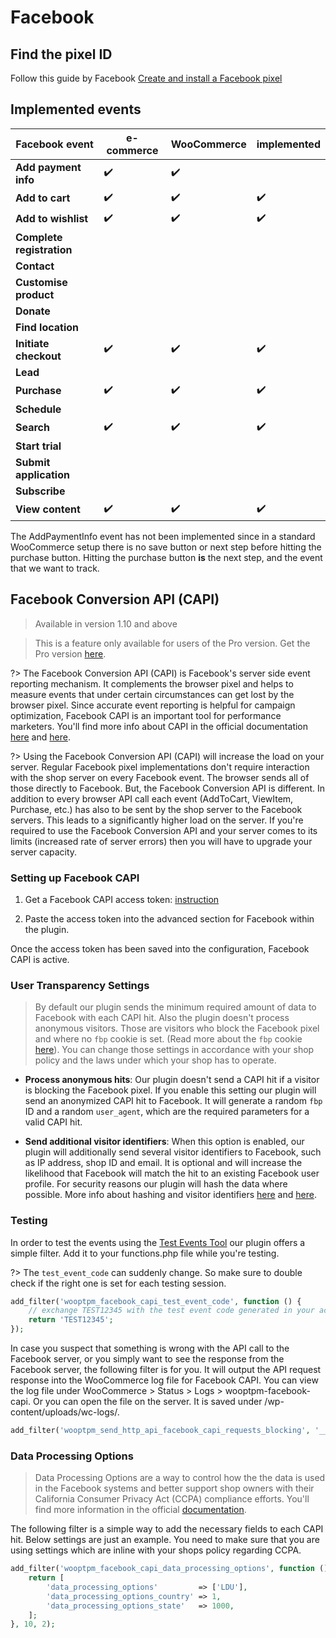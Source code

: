 # Facebook

## Find the pixel ID

Follow this guide by Facebook [Create and install a Facebook pixel](https://www.facebook.com/business/help/952192354843755?id=1205376682832142)

## Implemented events

Facebook event            | e-commerce | WooCommerce | implemented 
---                       | ---        | ---         | ---
**Add payment info**      | ✔️          | ✔️           | 
**Add to cart**           | ✔️          | ✔️           | ✔️
**Add to wishlist**       | ✔️          | ✔️           | ✔️
**Complete registration** |            |             |
**Contact**               |            |             |
**Customise product**     |            |             |
**Donate**                |            |             |
**Find location**         |            |             |
**Initiate checkout**     | ✔️          | ✔️           | ✔️
**Lead**                  |            |             |
**Purchase**              | ✔️          | ✔️           | ✔️
**Schedule**              |            |             |
**Search**                | ✔️          | ✔️           | ✔️
**Start trial**           |            |             |
**Submit application**    |            |             |
**Subscribe**             |            |             |
**View content**          | ✔️          | ✔️           | ✔️

The AddPaymentInfo event has not been implemented since in a standard WooCommerce setup there is no save button or next step before hitting the purchase button. Hitting the purchase button **is** the next step, and the event that we want to track. 


## Facebook Conversion API (CAPI)

> Available in version 1.10 and above

> This is a feature only available for users of the Pro version. Get the Pro version [here](https://woopt.com/).

?> The Facebook Conversion API (CAPI) is Facebook's server side event reporting mechanism. It complements the browser pixel and helps to measure events that under certain circumstances can get lost by the browser pixel. Since accurate event reporting is helpful for campaign optimization, Facebook CAPI is an important tool for performance marketers. You'll find more info about CAPI in the official documentation [here](https://developers.facebook.com/videos/2020/conversion-api-capi-external-implementation/) and [here](https://developers.facebook.com/docs/marketing-api/conversions-api/).

?> Using the Facebook Conversion API (CAPI) will increase the load on your server. Regular Facebook pixel implementations don't require interaction with the shop server on every Facebook event. The browser sends all of those directly to Facebook. But, the Facebook Conversion API is different. In addition to every browser API call each event (AddToCart, ViewItem, Purchase, etc.) has also to be sent by the shop server to the Facebook servers. This leads to a significantly higher load on the server. If you're required to use the Facebook Conversion API and your server comes to its limits (increased rate of server errors) then you will have to upgrade your server capacity. 

### Setting up Facebook CAPI

1. Get a Facebook CAPI access token: [instruction](https://developers.facebook.com/docs/marketing-api/conversions-api/get-started#access-token)

2. Paste the access token into the advanced section for Facebook within the plugin. 

Once the access token has been saved into the configuration, Facebook CAPI is active. 

### User Transparency Settings

> By default our plugin sends the minimum required amount of data to Facebook with each CAPI hit. Also the plugin doesn't process anonymous visitors. Those are visitors who block the Facebook pixel and where no `fbp` cookie is set. (Read more about the `fbp` cookie [here](https://developers.facebook.com/docs/marketing-api/conversions-api/parameters/fbp-and-fbc/)). You can change those settings in accordance with your shop policy and the laws under which your shop has to operate. 

- **Process anonymous hits**: Our plugin doesn't send a CAPI hit if a visitor is blocking the Facebook pixel. If you enable this setting our plugin will send an anonymized CAPI hit to Facebook. It will generate a random `fbp` ID and a random `user_agent`, which are the required parameters for a valid CAPI hit. 

- **Send additional visitor identifiers**: When this option is enabled, our plugin will additionally send several visitor identifiers to Facebook, such as IP address, shop ID and email. It is optional and will increase the likelihood that Facebook will match the hit to an existing Facebook user profile. For security reasons our plugin will hash the data where possible. More info about hashing and visitor identifiers [here](https://developers.facebook.com/docs/marketing-api/audiences/guides/custom-audiences/#example_sha256) and [here](https://developers.facebook.com/docs/marketing-api/conversions-api/parameters/customer-information-parameters).

### Testing

In order to test the events using the [Test Events Tool](https://developers.facebook.com/docs/marketing-api/conversions-api/using-the-api/#testEvents) our plugin offers a simple filter. Add it to your functions.php file while you're testing. 

?> The `test_event_code` can suddenly change. So make sure to double check if the right one is set for each testing session. 

```php
add_filter('wooptpm_facebook_capi_test_event_code', function () {
    // exchange TEST12345 with the test event code generated in your account
    return 'TEST12345';  
});
```

In case you suspect that something is wrong with the API call to the Facebook server, or you simply want to see the response from the Facebook server, the following filter is for you. It will output the API request response into the WooCommerce log file for Facebook CAPI. You can view the log file under WooCommerce > Status >  Logs > wooptpm-facebook-capi. Or you can open the file on the server. It is saved under /wp-content/uploads/wc-logs/.

```php
add_filter('wooptpm_send_http_api_facebook_capi_requests_blocking', '__return_true');
```

### Data Processing Options

> Data Processing Options are a way to control how the the data is used in the Facebook systems and better support shop owners with their California Consumer Privacy Act (CCPA) compliance efforts. You'll find more information in the official [documentation](https://developers.facebook.com/docs/marketing-apis/data-processing-options).

The following filter is a simple way to add the necessary fields to each CAPI hit. Below settings are just an example. You need to make sure that you are using settings which are inline with your shops policy regarding CCPA. 

```php
add_filter('wooptpm_facebook_capi_data_processing_options', function () {
    return [
        'data_processing_options'         => ['LDU'],
        'data_processing_options_country' => 1,
        'data_processing_options_state'   => 1000,
    ];
}, 10, 2);
```


